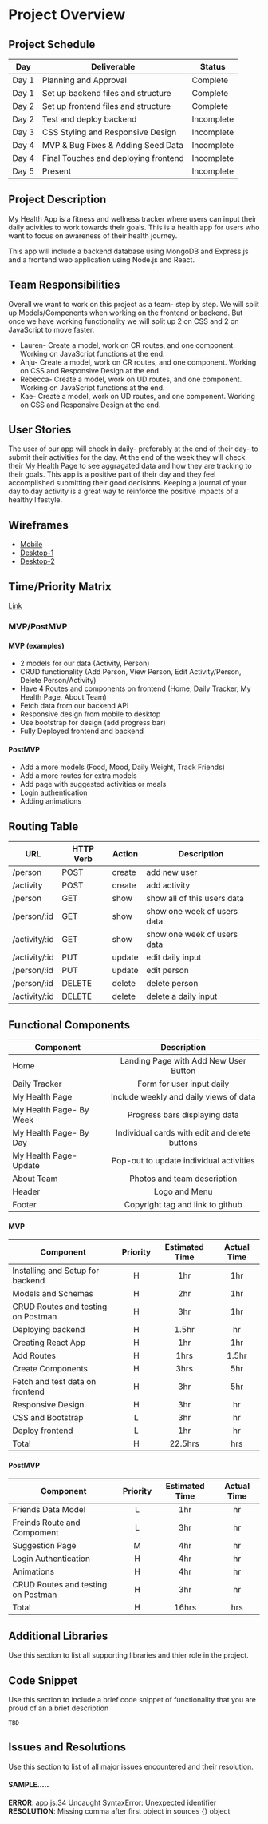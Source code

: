 # Project Overview

## Project Schedule

|  Day | Deliverable | Status
|---|---| ---|
|Day 1| Planning and Approval | Complete
|Day 1| Set up backend files and structure | Complete
|Day 2| Set up frontend files and structure | Complete
|Day 2| Test and deploy backend | Incomplete
|Day 3| CSS Styling and Responsive Design | Incomplete
|Day 4| MVP & Bug Fixes & Adding Seed Data | Incomplete
|Day 4| Final Touches and deploying frontend | Incomplete
|Day 5| Present | Incomplete


## Project Description

My Health App is a fitness and wellness tracker where users can input their daily acivities to work towards their goals. This is a health app for users who want to focus on awareness of their health journey.

This app will include a backend database using MongoDB and Express.js and a frontend web application using Node.js and React.

## Team Responsibilities

Overall we want to work on this project as a team- step by step. We will split up Models/Compenents when working on the frontend or backend. But once we have working functionality we will split up 2 on CSS and 2 on JavaScript to move faster.

- Lauren- Create a model, work on CR routes, and one component. Working on JavaScript functions at the end.
- Anju- Create a model, work on CR routes, and one component. Working on CSS and Responsive Design at the end.
- Rebecca- Create a model, work on UD routes, and one component. Working on JavaScript functions at the end.
- Kae- Create a model, work on UD routes, and one component. Working on CSS and Responsive Design at the end.

## User Stories

The user of our app will check in daily- preferably at the end of their day- to submit their activities for the day. At the end of the week they will check their My Health Page to see aggragated data and how they are tracking to their goals. This app is a positive part of their day and they feel accomplished submitting their good decisions. Keeping a journal of your day to day activity is a great way to reinforce the positive impacts of a healthy lifestyle.

## Wireframes   

- [Mobile](https://drive.google.com/file/d/125AXcBq3xj1AYb3lJM9dB7VIFP3uNDe_/view?usp=sharing)
- [Desktop-1](https://drive.google.com/file/d/1gLPPjVDb1aQwyd-4aAwrmOsQevOOMare/view?usp=sharing)
- [Desktop-2](https://drive.google.com/file/d/1YA1TPEQ6BQTE6yx1dnFqGhxMApwEcMx_/view?usp=sharing)


## Time/Priority Matrix 

[Link](https://drive.google.com/file/d/1KQG9TzShYeTfTY-nrRmMcrmf_DIRg5dd/view?usp=sharing)


### MVP/PostMVP  

#### MVP (examples)

- 2 models for our data (Activity, Person)
- CRUD functionality (Add Person, View Person, Edit Activity/Person, Delete Person/Activity)
- Have 4 Routes and components on frontend (Home, Daily Tracker, My Health Page, About Team)
- Fetch data from our backend API
- Responsive design from mobile to desktop
- Use bootstrap for design (add progress bar)
- Fully Deployed frontend and backend

#### PostMVP 

- Add a more models (Food, Mood, Daily Weight, Track Friends)
- Add a more routes for extra models
- Add page with suggested activities or meals
- Login authentication
- Adding animations

## Routing Table

| **URL**     | **HTTP Verb** | **Action** | **Description**             |
| ----------- | ------------- | -------------- | ---------------------- |
| /person     | POST       |    create      | add new user   |
| /activity    | POST      |    create    | add activity   |
| /person     | GET       |    show       | show all of this users data    |
| /person/:id | GET       |    show       | show one week of users data  |
| /activity/:id | GET       |    show       | show one week of users data  |
| /activity/:id | PUT      |    update            | edit daily input |
| /person/:id | PUT      |    update            | edit person|
| /person/:id | DELETE      |    delete            | delete person |
| /activity/:id | DELETE      |    delete           | delete a daily input |

## Functional Components

| Component | Description | 
| --- | :---: | 
| Home | Landing Page with Add New User Button |
| Daily Tracker | Form for user input daily | 
| My Health Page | Include weekly and daily views of data | 
| My Health Page- By Week | Progress bars displaying data | 
| My Health Page- By Day | Individual cards with edit and delete buttons | 
| My Health Page- Update | Pop-out to update individual activities | 
| About Team | Photos and team description | 
| Header | Logo and Menu | 
| Footer | Copyright tag and link to github |

#### MVP
| Component | Priority | Estimated Time | Actual Time |
| --- | :---: |  :---: | :---: | 
| Installing and Setup for backend | H | 1hr | 1hr |
| Models and Schemas | H | 2hr | 1hr |
| CRUD Routes and testing on Postman | H | 3hr | 1hr |  
| Deploying backend | H | 1.5hr|  hr | 
| Creating React App | H | 1hr | 1hr|
| Add Routes | H | 1hrs|  1.5hr | 
| Create Components  | H | 3hrs|  5hr | 
| Fetch and test data on frontend | H | 3hr |  5hr |
| Responsive Design | H | 3hr | hr |
| CSS and Bootstrap | L | 3hr |  hr |
| Deploy frontend | L | 1hr |  hr |
| Total | H | 22.5hrs| hrs |

#### PostMVP
| Component | Priority | Estimated Time | Actual Time |
| --- | :---: |  :---: | :---: | 
| Friends Data Model | L | 1hr | hr |
| Freinds Route and Compoment | L | 3hr | hr |
| Suggestion Page | M | 4hr | hr |
| Login Authentication | H | 4hr | hr |
| Animations | H | 4hr | hr |
| CRUD Routes and testing on Postman | H | 3hr | hr |  
| Total | H | 16hrs| hrs |

## Additional Libraries
 Use this section to list all supporting libraries and thier role in the project. 


## Code Snippet

Use this section to include a brief code snippet of functionality that you are proud of an a brief description  

```
TBD

```

## Issues and Resolutions
 Use this section to list of all major issues encountered and their resolution.

#### SAMPLE.....
**ERROR**: app.js:34 Uncaught SyntaxError: Unexpected identifier                                
**RESOLUTION**: Missing comma after first object in sources {} object